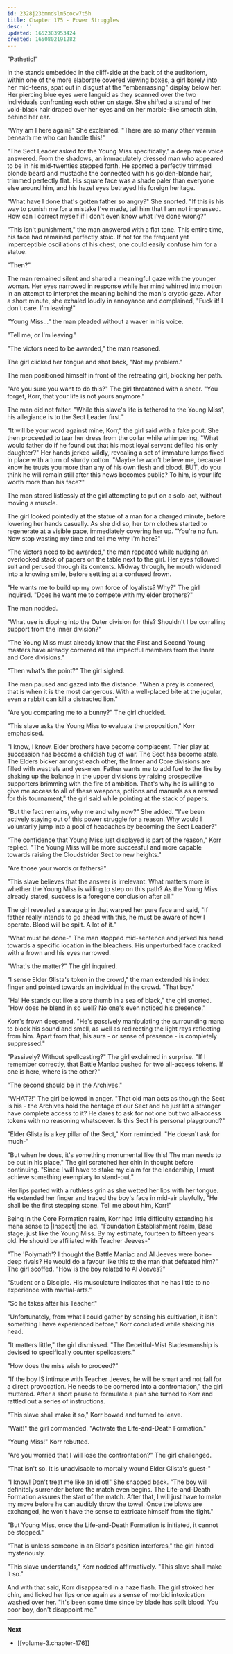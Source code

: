```yaml
---
id: 2328j23bmndslm5cocw7t5h
title: Chapter 175 - Power Struggles
desc: ''
updated: 1652383953424
created: 1650802191282
---
```


"Pathetic!"

In the stands embedded in the cliff-side at the back of the auditoriom, within one of the more elaborate covered viewing boxes, a girl barely into her mid-teens, spat out in disgust at the "embarrassing" display below her. Her piercing blue eyes were languid as they scanned over the two individuals confronting each other on stage. She shifted a strand of her void-black hair draped over her eyes and on her marble-like smooth skin, behind her ear.

"Why am I here again?" She exclaimed. "There are so many other vermin beneath me who can handle this!"

"The Sect Leader asked for the Young Miss specifically," a deep male voice answered. From the shadows, an immaculately dressed man who appeared to be in his mid-twenties stepped forth. He sported a perfectly trimmed blonde beard and mustache the connected with his golden-blonde hair, trimmed perfectly flat. His square face was a shade paler than everyone else around him, and his hazel eyes betrayed his foreign heritage.

"What have I done that's gotten father so angry?" She snorted. "If this is his way to punish me for a mistake I've made, tell him that I am not impressed. How can I correct myself if I don't even know what I've done wrong?"

"This isn't punishment," the man answered with a flat tone. This entire time, his face had remained perfectly stoic. If not for the frequent yet imperceptible oscillations of his chest, one could easily confuse him for a statue.

"Then?"

The man remained silent and shared a meaningful gaze with the younger woman. Her eyes narrowed in response while her mind whirred into motion in an attempt to interpret the meaning behind the man's cryptic gaze. After a short minute, she exhaled loudly in annoyance and complained, "Fuck it! I don't care. I'm leaving!"

"Young Miss..." the man pleaded without a waver in his voice.

"Tell me, or I'm leaving."

"The victors need to be awarded," the man reasoned.

The girl clicked her tongue and shot back, "Not my problem."

The man positioned himself in front of the retreating girl, blocking her path.

"Are you sure you want to do this?" The girl threatened with a sneer. "You forget, Korr, that your life is not yours anymore."

The man did not falter. "While this slave's life is tethered to the Young Miss', his allegiance is to the Sect Leader first."

"It will be your word against mine, Korr," the girl said with a fake pout. She then proceeded to tear her dress from the collar while whimpering, "What would father do if he found out that his most loyal servant defiled his only daughter?" Her hands jerked wildly, revealing a set of immature lumps fixed in place with a turn of sturdy cotton. "Maybe he won't believe me, because I know he trusts you more than any of his own flesh and blood. BUT, do you think he will remain still after this news becomes public? To him, is your life worth more than his face?"

The man stared listlessly at the girl attempting to put on a solo-act, without moving a muscle.

The girl looked pointedly at the statue of a man for a charged minute, before lowering her hands casually. As she did so, her torn clothes started to regenerate at a visible pace, immediately covering her up. "You're no fun. Now stop wasting my time and tell me why I'm here?"

"The victors need to be awarded," the man repeated while nudging an overlooked stack of papers on the table next to the girl. Her eyes followed suit and perused through its contents. Midway through, he mouth widened into a knowing smile, before settling at a confused frown.

"He wants me to build up my own force of loyalists? Why?" The girl inquired. "Does he want me to compete with my elder brothers?"

The man nodded.

"What use is dipping into the Outer division for this? Shouldn't I be corralling support from the Inner division?"

"The Young Miss must already know that the First and Second Young masters have already cornered all the impactful members from the Inner and Core divisions."

"Then what's the point?" The girl sighed.

The man paused and gazed into the distance. "When a prey is cornered, that is when it is the most dangerous. With a well-placed bite at the jugular, even a rabbit can kill a distracted lion."

"Are you comparing me to a bunny?" The girl chuckled.

"This slave asks the Young Miss to evaluate the proposition," Korr emphasised.

"I know, I know. Elder brothers have become complacent. Thier play at succession has become a childish tug of war. The Sect has become stale. The Elders bicker amongst each other, the Inner and Core divisions are filled with wastrels and yes-men. Father wants me to add fuel to the fire by shaking up the balance in the upper divisions by raising prospective supporters brimming with the fire of ambition. That's why he is willing to give me access to all of these weapons, potions and manuals as a reward for this tournament," the girl said while pointing at the stack of papers.

"But the fact remains, why me and why now?" She added. "I've been actively staying out of this power struggle for a reason. Why would I voluntarily jump into a pool of headaches by becoming the Sect Leader?"

"The confidence that Young Miss just displayed is part of the reason," Korr replied. "The Young Miss will be more successful and more capable towards raising the Cloudstrider Sect to new heights."

"Are those your words or fathers?"

"This slave believes that the answer is irrelevant. What matters more is whether the Young Miss is willing to step on this path? As the Young Miss already stated, success is a foregone conclusion after all."

The girl revealed a savage grin that warped her pure face and said, "If father really intends to go ahead with this, he must be aware of how I operate. Blood will be spilt. A lot of it."

"What must be done-" The man stopped mid-sentence and jerked his head towards a specific location in the bleachers. His unperturbed face cracked with a frown and his eyes narrowed.

"What's the matter?" The girl inquired.

"I sense Elder Glista's token in the crowd," the man extended his index finger and pointed towards an individual in the crowd. "That boy."

"Ha! He stands out like a sore thumb in a sea of black," the girl snorted. "How does he blend in so well? No one's even noticed his presence."

Korr's frown deepened. "He's passively manipulating the surrounding mana to block his sound and smell, as well as redirecting the light rays reflecting from him. Apart from that, his aura - or sense of presence - is completely suppressed."

"Passively? Without spellcasting?" The girl exclaimed in surprise. "If I remember correctly, that Battle Maniac pushed for two all-access tokens. If one is here, where is the other?"

"The second should be in the Archives."

"WHAT?!" The girl bellowed in anger. "That old man acts as though the Sect is his - the Archives hold the heritage of our Sect and he just let a stranger have complete access to it? He dares to ask for not one but two all-access tokens with no reasoning whatsoever. Is this Sect his personal playground?"

"Elder Glista is a key pillar of the Sect," Korr reminded. "He doesn't ask for much-"

"But when he does, it's something monumental like this! The man needs to be put in his place," The girl scratched her chin in thought before continuing. "Since I will have to stake my claim for the leadership, I must achieve something exemplary to stand-out."

Her lips parted with a ruthless grin as she wetted her lips with her tongue. He extended her finger and traced the boy's face in mid-air playfully, "He shall be the first stepping stone. Tell me about him, Korr!"

Being in the Core Formation realm, Korr had little difficulty extending his mana sense to |Inspect| the lad. "Foundation Establishment realm, Base stage, just like the Young Miss. By my estimate, fourteen to fifteen years old. He should be affiliated with Teacher Jeeves-"

"The 'Polymath'? I thought the Battle Maniac and Al Jeeves were bone-deep rivals? He would do a favour like this to the man that defeated him?" The girl scoffed. "How is the boy related to Al Jeeves?"

"Student or a Disciple. His musculature indicates that he has little to no experience with martial-arts."

"So he takes after his Teacher."

"Unfortunately, from what I could gather by sensing his cultivation, it isn't something I have experienced before," Korr concluded while shaking his head.

"It matters little," the girl dismissed. "The Deceitful-Mist Bladesmanship is devised to specifically counter spellcasters."

"How does the miss wish to proceed?"

"If the boy IS intimate with Teacher Jeeves, he will be smart and not fall for a direct provocation. He needs to be cornered into a confrontation," the girl muttered. After a short pause to formulate a plan she turned to Korr and rattled out a series of instructions.

"This slave shall make it so," Korr bowed and turned to leave.

"Wait!" the girl commanded. "Activate the Life-and-Death Formation."

"Young Miss!" Korr rebutted.

"Are you worried that I will lose the confrontation?" The girl challenged.

"That isn't so. It is unadvisable to mortally wound Elder Glista's guest-"

"I know! Don't treat me like an idiot!" She snapped back. "The boy will definitely surrender before the match even begins. The Life-and-Death Formation assures the start of the match. After that, I will just have to make my move before he can audibly throw the towel. Once the blows are exchanged, he won't have the sense to extricate himself from the fight."

"But Young Miss, once the Life-and-Death Formation is initiated, it cannot be stopped."

"That is unless someone in an Elder's position interferes," the girl hinted mysteriously.

"This slave understands," Korr nodded affirmatively. "This slave shall make it so."

And with that said, Korr disappeared in a haze flash. The girl stroked her chin, and licked her lips once again as a sense of morbid intoxication washed over her. "It's been some time since by blade has spilt blood. You poor boy, don't disappoint me."

____

**Next**
* [[volume-3.chapter-176]]